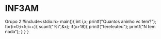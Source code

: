 # INF3AM
Grupo 2
#include<stdio.h>
main(){
int i,x;
printf("Quantos aninho vc tem?");
for(i=0;i<5;i++){
scanf("%i",&x);
if(x>18){
printf("tereteuteu");
printf("N tem nada");
}
}
}

